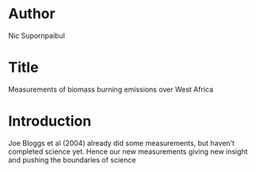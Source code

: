 # Author
Nic Supornpaibul

# Title
Measurements of biomass burning emissions over West Africa

# Introduction
Joe Bloggs et al (2004) already did some measurements, but haven't completed science yet. Hence our new measurements giving new insight and pushing the boundaries of science